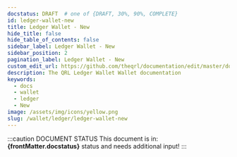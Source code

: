 ```yaml
---
docstatus: DRAFT  # one of {DRAFT, 30%, 90%, COMPLETE}
id: ledger-wallet-new
title: Ledger Wallet - New
hide_title: false
hide_table_of_contents: false
sidebar_label: Ledger Wallet - New
sidebar_position: 2
pagination_label: Ledger Wallet - New
custom_edit_url: https://github.com/theqrl/documentation/edit/master/docs/basics/what-is-qrl.md
description: The QRL Ledger Wallet Wallet documentation
keywords:
  - docs
  - wallet
  - ledger
  - New
image: /assets/img/icons/yellow.png
slug: /wallet/ledger/ledger-wallet-new
---
```


:::caution DOCUMENT STATUS 
<span>This document is in: <b>{frontMatter.docstatus}</b> status and needs additional input!</span>
:::